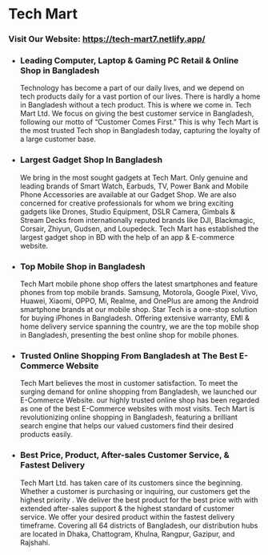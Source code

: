 # Tech Mart

### Visit Our Website: https://tech-mart7.netlify.app/

- ### Leading Computer, Laptop & Gaming PC Retail & Online Shop in Bangladesh

  Technology has become a part of our daily lives, and we depend on tech
  products daily for a vast portion of our lives. There is hardly a home in
  Bangladesh without a tech product. This is where we come in. Tech Mart Ltd. We
  focus on giving the best customer service in Bangladesh, following our motto
  of “Customer Comes First.” This is why Tech Mart is the most trusted Tech shop
  in Bangladesh today, capturing the loyalty of a large customer base.

- ### Largest Gadget Shop In Bangladesh
  We bring in the most sought gadgets at Tech Mart. Only genuine and leading
  brands of Smart Watch, Earbuds, TV, Power Bank and Mobile Phone Accessories
  are available at our Gadget Shop. We are also concerned for creative
  professionals for whom we bring exciting gadgets like Drones, Studio
  Equipment, DSLR Camera, Gimbals & Stream Decks from internationally reputed
  brands like DJI, Blackmagic, Corsair, Zhiyun, Gudsen, and Loupedeck. Tech Mart
  has established the largest gadget shop in BD with the help of an app &
  E-commerce website.
- ### Top Mobile Shop in Bangladesh

  Tech Mart mobile phone shop offers the latest smartphones and feature phones
  from top mobile brands. Samsung, Motorola, Google Pixel, Vivo, Huawei, Xiaomi,
  OPPO, Mi, Realme, and OnePlus are among the Android smartphone brands at our
  mobile shop. Star Tech is a one-stop solution for buying iPhones in
  Bangladesh. Offering extensive warranty, EMI & home delivery service spanning
  the country, we are the top mobile shop in Bangladesh, presenting the best
  online shop for mobile phones.

- ### Trusted Online Shopping From Bangladesh at The Best E-Commerce Website

  Tech Mart believes the most in customer satisfaction. To meet the surging
  demand for online shopping from Bangladesh, we launched our E-Commerce
  Website. our highly trusted online shop has been regarded as one of the best
  E-Commerce websites with most visits. Tech Mart is revolutionizing online
  shopping in Bangladesh, featuring a brilliant search engine that helps our
  valued customers find their desired products easily.

- ### Best Price, Product, After-sales Customer Service, & Fastest Delivery
  Tech Mart Ltd. has taken care of its customers since the beginning. Whether a
  customer is purchasing or inquiring, our customers get the highest priority .
  We deliver the best product for the best price with with extended after-sales
  support & the highest standard of customer service. We offer your desired
  product within the fastest delivery timeframe. Covering all 64 districts of
  Bangladesh, our distribution hubs are located in Dhaka, Chattogram, Khulna,
  Rangpur, Gazipur, and Rajshahi.
